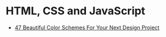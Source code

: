 
# HTML, CSS and JavaScript

- [47 Beautiful Color Schemes For Your Next Design Project](https://digitalsynopsis.com/design/color-schemes-palettes/)
